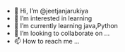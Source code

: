 - 👋 Hi, I’m @jeetjanjarukiya
- 👀 I’m interested in learning
- 🌱 I’m currently learning java,Python
- 💞️ I’m looking to collaborate on ...
- 📫 How to reach me ...

<!---
jeetjanjarukiya/jeetjanjarukiya is a ✨ special ✨ repository because its `README.md` (this file) appears on your GitHub profile.
You can click the Preview link to take a look at your changes.
--->
